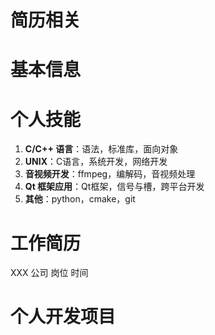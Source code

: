 # 简历相关

# 基本信息

# 个人技能

1. **C/C++ 语言**：语法，标准库，面向对象
2. **UNIX**：C语言，系统开发，网络开发
3. **音视频开发**：ffmpeg，编解码，音视频处理
4. **Qt 框架应用**：Qt框架，信号与槽，跨平台开发
5. **其他**：python，cmake，git

# 工作简历

XXX 公司 岗位 时间

# 个人开发项目